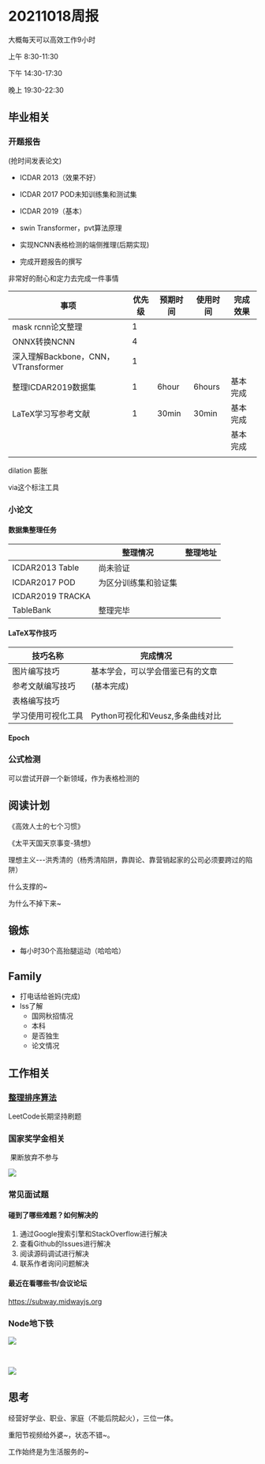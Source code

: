 # 20211018周报



大概每天可以高效工作9小时

上午 8:30-11:30

下午 14:30-17:30

晚上 19:30-22:30



## 毕业相关

### 开题报告

(抢时间发表论文)



- ICDAR 2013（效果不好）

- ICDAR 2017 POD未知训练集和测试集

- ICDAR 2019（基本）



- swin Transformer，pvt算法原理
- 实现NCNN表格检测的端侧推理(后期实现)
- 完成开题报告的撰写



非常好的耐心和定力去完成一件事情



| 事项                                | 优先级 | 预期时间 | 使用时间 | 完成效果 |
| ----------------------------------- | ------ | -------- | -------- | -------- |
| mask rcnn论文整理                   | 1      |          |          |          |
| ONNX转换NCNN                        | 4      |          |          |          |
| 深入理解Backbone，CNN，VTransformer | 1      |          |          |          |
| 整理ICDAR2019数据集                 | 1      | 6hour    | 6hours   | 基本完成 |
| LaTeX学习写参考文献                 | 1      | 30min    | 30min    | 基本完成 |
|                                     |        |          |          | 基本完成 |
|                                     |        |          |          |          |

dilation 膨胀

via这个标注工具

### 小论文

#### 数据集整理任务

|                  | 整理情况             | 整理地址 |
| ---------------- | -------------------- | -------- |
| ICDAR2013 Table  | 尚未验证             |          |
| ICDAR2017 POD    | 为区分训练集和验证集 |          |
| ICDAR2019 TRACKA |                      |          |
| TableBank        | 整理完毕             |          |

#### LaTeX写作技巧

| 技巧名称           | 完成情况                         |      |
| ------------------ | -------------------------------- | ---- |
| 图片编写技巧       | 基本学会，可以学会借鉴已有的文章 |      |
| 参考文献编写技巧   | (基本完成)                       |      |
| 表格编写技巧       |                                  |      |
| 学习使用可视化工具 | Python可视化和Veusz,多条曲线对比 |      |

#### Epoch







### 公式检测

可以尝试开辟一个新领域，作为表格检测的



## 阅读计划

《高效人士的七个习惯》

《太平天国天京事变-猜想》

理想主义---洪秀清的（杨秀清陷阱，靠舆论、靠营销起家的公司必须要跨过的陷阱）



什么支撑的~

为什么不掉下来~



## 锻炼

- 每小时30个高抬腿运动（哈哈哈）

## Family

- 打电话给爸妈(完成)
- lss了解
  - 国网秋招情况
  - 本科
  - 是否独生
  - 论文情况
  
  

## 工作相关

### [整理排序算法](https://zhuanlan.zhihu.com/p/42586566)

LeetCode长期坚持刷题









### 国家奖学金相关



​		果断放弃不参与

![](https://moonstarimg.oss-cn-hangzhou.aliyuncs.com/picgo_img/20211011111445.png)

### 常见面试题

#### 碰到了哪些难题？如何解决的

1. 通过Google搜索引擎和StackOverflow进行解决
2. 查看Github的Issues进行解决
3. 阅读源码调试进行解决
4. 联系作者询问问题解决



#### 最近在看哪些书/会议论坛



https://subway.midwayjs.org



### Node地下铁

![](https://moonstarimg.oss-cn-hangzhou.aliyuncs.com/picgo_img/20211017150902.png)

​											

![](https://moonstarimg.oss-cn-hangzhou.aliyuncs.com/picgo_img/20211017152606.png)



## 思考

经营好学业、职业、家庭（不能后院起火），三位一体。

重阳节视频给外婆~，状态不错~。





工作始终是为生活服务的~

